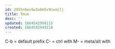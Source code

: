 ```yaml
---
id: 2955nbwv5w3u0m5v9cwxclj
title: Tmux
desc: ''
updated: 1664542998115
created: 1664542949218
---
```

C-b = default prefix
C- = ctrl with
M- = meta/alt with